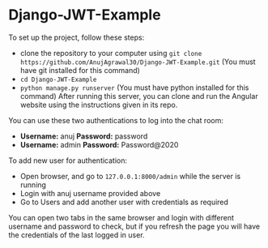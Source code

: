 # Django-JWT-Example
To set up the project, follow these steps:
- clone the repository to your computer using `git clone https://github.com/AnujAgrawal30/Django-JWT-Example.git` (You must have git installed for this command)
- `cd Django-JWT-Example`
- `python manage.py runserver` (You must have python installed for this command)
After running this server, you can clone and run the Angular website using the instructions given in its repo.

You can use these two authentications to log into the chat room:
- **Username:** anuj  **Password:** password
- **Username:** admin  **Password:** Password@2020

To add new user for authentication: 
- Open browser, and go to `127.0.0.1:8000/admin` while the server is running
- Login with anuj username provided above
- Go to Users and add another user with credentials as required

You can open two tabs in the same browser and login with different username and password to check, but if you refresh the page you will have the credentials of the last logged in user.
